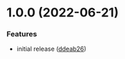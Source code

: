 # 1.0.0 (2022-06-21)


### Features

* initial release ([ddeab26](https://github.com/brucellino/ansible-role-template/commit/ddeab264f8b4c34ed7a17bf84176e47bbb9acb7c))
